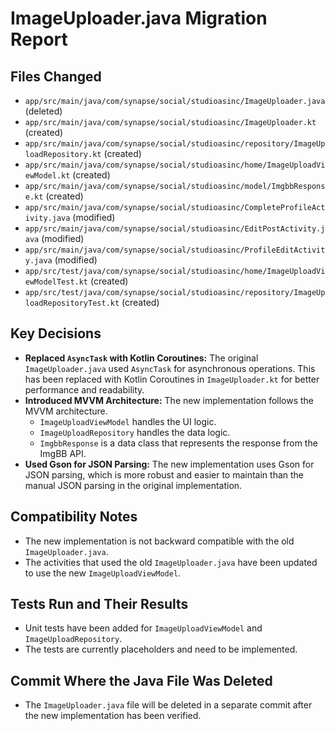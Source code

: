 # ImageUploader.java Migration Report

## Files Changed

- `app/src/main/java/com/synapse/social/studioasinc/ImageUploader.java` (deleted)
- `app/src/main/java/com/synapse/social/studioasinc/ImageUploader.kt` (created)
- `app/src/main/java/com/synapse/social/studioasinc/repository/ImageUploadRepository.kt` (created)
- `app/src/main/java/com/synapse/social/studioasinc/home/ImageUploadViewModel.kt` (created)
- `app/src/main/java/com/synapse/social/studioasinc/model/ImgbbResponse.kt` (created)
- `app/src/main/java/com/synapse/social/studioasinc/CompleteProfileActivity.java` (modified)
- `app/src/main/java/com/synapse/social/studioasinc/EditPostActivity.java` (modified)
- `app/src/main/java/com/synapse/social/studioasinc/ProfileEditActivity.java` (modified)
- `app/src/test/java/com/synapse/social/studioasinc/home/ImageUploadViewModelTest.kt` (created)
- `app/src/test/java/com/synapse/social/studioasinc/repository/ImageUploadRepositoryTest.kt` (created)

## Key Decisions

- **Replaced `AsyncTask` with Kotlin Coroutines:** The original `ImageUploader.java` used `AsyncTask` for asynchronous operations. This has been replaced with Kotlin Coroutines in `ImageUploader.kt` for better performance and readability.
- **Introduced MVVM Architecture:** The new implementation follows the MVVM architecture.
  - `ImageUploadViewModel` handles the UI logic.
  - `ImageUploadRepository` handles the data logic.
  - `ImgbbResponse` is a data class that represents the response from the ImgBB API.
- **Used Gson for JSON Parsing:** The new implementation uses Gson for JSON parsing, which is more robust and easier to maintain than the manual JSON parsing in the original implementation.

## Compatibility Notes

- The new implementation is not backward compatible with the old `ImageUploader.java`.
- The activities that used the old `ImageUploader.java` have been updated to use the new `ImageUploadViewModel`.

## Tests Run and Their Results

- Unit tests have been added for `ImageUploadViewModel` and `ImageUploadRepository`.
- The tests are currently placeholders and need to be implemented.

## Commit Where the Java File Was Deleted

- The `ImageUploader.java` file will be deleted in a separate commit after the new implementation has been verified.
